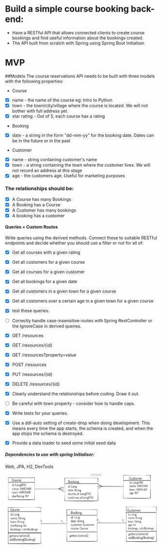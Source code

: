 # Build a simple course booking back-end: 
- Have a RESTful API that allows connected clients to create course bookings and find useful information about the bookings created.
- The API built from scratch with Spring using Spring Boot Initialiser.

# MVP
##Models
The course reservations API needs to be built with three models with the following properties:
- Course
- [x] name - the name of the course eg: Intro to Python
- [x] town - the town/city/village where the course is located. We will not bother with full address yet.
- [x] star rating - Out of 5, each course has a rating

- Booking
- [x] date - a string in the form "dd-mm-yy" for the booking date. Dates can be in the future or in the past

- Customer
- [x] name - string containing customer's name
- [x] town - a string containing the town where the customer lives. We will not record an address at this stage
- [x] age - the customers age. Useful for marketing purposes

### The relationships should be:

- [x] A Course has many Bookings
- [x] A Booking has a Course
- [x] A Customer has many bookings
- [x] A booking has a customer

#### Queries + Custom Routes
Write queries using the derived methods. Connect these to suitable RESTful endpoints and decide whether you should use a filter or not for all of:

- [x] Get all courses with a given rating
- [x] Get all customers for a given course
- [x] Get all courses for a given customer
- [x] Get all bookings for a given date
- [x] Get all customers in a given town for a given course
- [x] Get all customers over a certain age in a given town for a given course
- [x] test these queries.

- [ ]  Correctly handle case-insensitive routes with Spring RestController or the IgnoreCase in derived queries.

- [x] GET /resources
- [x] GET /resources/{id}
- [x] GET /resources?property=value
- [x] POST /resources
- [x] PUT /resources/{id}
- [x] DELETE /resources/{id}

- [x] Clearly understand the relationships before coding. Draw it out.
- [ ] Be careful with town property - consider how to handle caps.

- [x] Write tests for your queries.

- [x] Use a ddl-auto setting of create-drop when doing development. This means every time the app starts, the schema is created, and when the app stops the schema is destroyed.
- [x] Provide a data loader to seed some initial seed data

##### Dependencies to use with spring Initialiser:
Web, JPA, H2, DevTools

![image](planning.png)